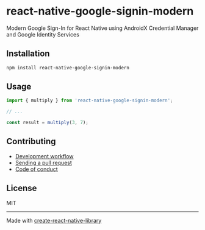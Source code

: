 # react-native-google-signin-modern

Modern Google Sign-In for React Native using AndroidX Credential Manager and Google Identity Services

## Installation


```sh
npm install react-native-google-signin-modern
```


## Usage


```js
import { multiply } from 'react-native-google-signin-modern';

// ...

const result = multiply(3, 7);
```


## Contributing

- [Development workflow](CONTRIBUTING.md#development-workflow)
- [Sending a pull request](CONTRIBUTING.md#sending-a-pull-request)
- [Code of conduct](CODE_OF_CONDUCT.md)

## License

MIT

---

Made with [create-react-native-library](https://github.com/callstack/react-native-builder-bob)

